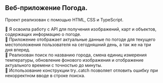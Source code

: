 ## Веб-приложение Погода. 

Проект реализован с помощью HTML, CSS и TypeScript.

:triangular_flag_on_post: Я освоила работу с API для получения изображений, карт и объектов, содержащих информацию о погоде.  
:triangular_flag_on_post: Приложение отображает актуальные данные по погоде для текущего местоположения пользователя на сегодняшний день, а так же на три дня вперед.  
:triangular_flag_on_post: Реализован поиск по названию города, смена единиц измерения температуры, обновление фонового изображения и отображение актуального времени с точностью до минуты.  
:triangular_flag_on_post: Использование конструкции try..catch позволяет отловить ошибку при некорректном вводе в строке поиска.
